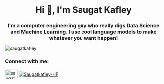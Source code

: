 <h1 align="center">Hi 👋, I'm Saugat Kafley</h1>
<h3 align="center">I'm a computer engineering guy who really digs Data Science and Machine Learning. I use cool language models to make whatever you want happen!</h3>

<p align="left"> <img src="https://komarev.com/ghpvc/?username=saugatkafley&label=Profile%20views&color=0e75b6&style=flat" alt="saugatkafley" /> </p>

<h3 align="left">Connect with me:</h3>
<p align="left">
<a href="https://kaggle.com/saugatkafley" target="blank"><img align="center" src="https://raw.githubusercontent.com/rahuldkjain/github-profile-readme-generator/master/src/images/icons/Social/kaggle.svg" alt="saugatkafley" height="30" width="40" /></a>
<a href="https://huggingface.co/Saugatkafley" target="blank"><img align="center" src="https://avatars.githubusercontent.com/u/25720743?s=200&v=4" alt="Saugatkafley-HF"></a>
</p>
